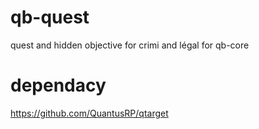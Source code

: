 # qb-quest
quest and hidden objective for crimi and légal for qb-core

# dependacy
https://github.com/QuantusRP/qtarget
